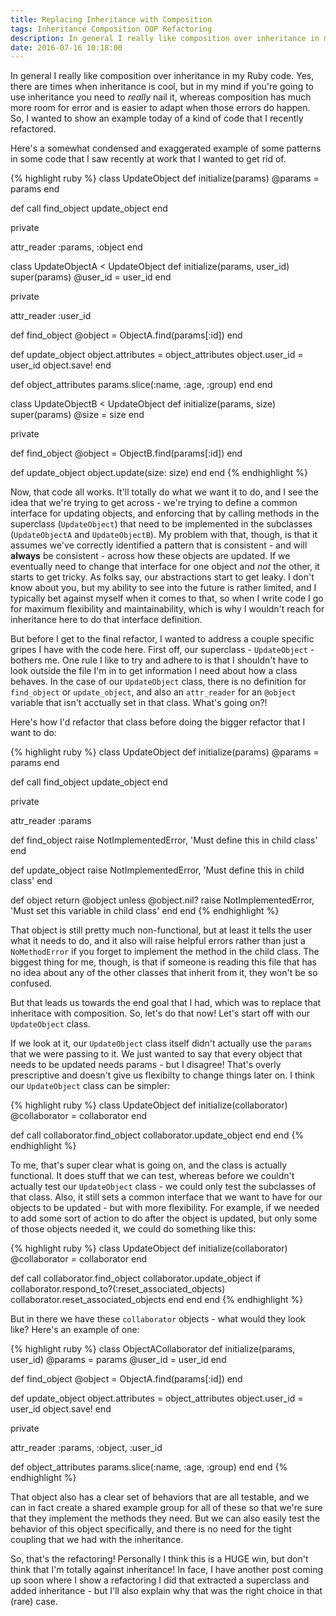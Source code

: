 ```yaml
---
title: Replacing Inheritance with Composition
tags: Inheritance Composition OOP Refactoring
description: In general I really like composition over inheritance in my Ruby code. Yes, there are times when inheritance is cool, but in my mind if you're going to use inheritance you need to really nail it
date: 2016-07-16 10:18:00
---
```


In general I really like composition over inheritance in my Ruby code. Yes, there are times when inheritance is cool, but in my mind if you're going to use inheritance you need to _really_ nail it, whereas composition has much more room for error and is easier to adapt when those errors do happen. So, I wanted to show an example today of a kind of code that I recently refactored.

Here's a somewhat condensed and exaggerated example of some patterns in some code that I saw recently at work that I wanted to get rid of.

{% highlight ruby %}
class UpdateObject
  def initialize(params)
    @params = params
  end
  
  def call
    find_object
    update_object
  end
  
  private
  
  attr_reader :params, :object
end



class UpdateObjectA < UpdateObject
  def initialize(params, user_id)
    super(params)
    @user_id = user_id
  end
  
  private
  
  attr_reader :user_id
  
  def find_object
    @object = ObjectA.find(params[:id])
  end
  
  def update_object
    object.attributes = object_attributes
    object.user_id = user_id
    object.save!
  end
  
  def object_attributes
    params.slice(:name, :age, :group)
  end
end



class UpdateObjectB < UpdateObject
  def initialize(params, size)
    super(params)
    @size = size
  end
  
  private
  
  def find_object
    @object = ObjectB.find(params[:id])
  end
  
  def update_object
    object.update(size: size)
  end
end
{% endhighlight %}

Now, that code all works. It'll totally do what we want it to do, and I see the idea that we're trying to get across - we're trying to define a common interface for updating objects, and enforcing that by calling methods in the superclass (`UpdateObject`) that need to be implemented in the subclasses (`UpdateObjectA` and `UpdateObjectB`). My problem with that, though, is that it assumes we've correctly identified a pattern that is consistent - and will __always__ be consistent - across how these objects are updated. If we eventually need to change that interface for one object and _not_ the other, it starts to get tricky. As folks say, our abstractions start to get leaky. I don't know about you, but my ability to see into the future is rather limited, and I typically bet against myself when it comes to that, so when I write code I go for maximum flexibility and maintainability, which is why I wouldn't reach for inheritance here to do that interface definition.

But before I get to the final refactor, I wanted to address a couple specific gripes I have with the code here. First off, our superclass - `UpdateObject` - bothers me. One rule I like to try and adhere to is that I shouldn't have to look outside the file I'm in to get information I need about how a class behaves. In the case of our `UpdateObject` class, there is no definition for `find_object` or `update_object`, and also an `attr_reader` for an `@object` variable that isn't acctually set in that class. What's going on?!

Here's how I'd refactor that class before doing the bigger refactor that I want to do:

{% highlight ruby %}
class UpdateObject
  def initialize(params)
    @params = params
  end
  
  def call
    find_object
    update_object
  end
  
  private
    
  attr_reader :params
  
  def find_object
    raise NotImplementedError, 'Must define this in child class'
  end
  
  def update_object
    raise NotImplementedError, 'Must define this in child class'
  end
  
  def object
    return @object unless @object.nil?
    raise NotImplementedError, 'Must set this variable in child class'
  end
end
{% endhighlight %}

That object is still pretty much non-functional, but at least it tells the user what it needs to do, and it also will raise helpful errors rather than just a `NoMethodError` if you forget to implement the method in the child class. The biggest thing for me, though, is that if someone is reading this file that has no idea about any of the other classes that inherit from it, they won't be so confused.

But that leads us towards the end goal that I had, which was to replace that inheritace with composition. So, let's do that now! Let's start off with our `UpdateObject` class.

If we look at it, our `UpdateObject` class itself didn't actually use the `params` that we were passing to it. We just wanted to say that every object that needs to be updated needs params - but I disagree! That's overly prescriptive and doesn't give us flexibilty to change things later on. I think our `UpdateObject` class can be simpler:

{% highlight ruby %}
class UpdateObject
  def initialize(collaborator)
    @collaborator = collaborator
  end
  
  def call
    collaborator.find_object
    collaborator.update_object
  end
end
{% endhighlight %}

To me, that's super clear what is going on, and the class is actually functional. It does stuff that we can test, whereas before we couldn't actually test our `UpdateObject` class - we could only test the subclasses of that class. Also, it still sets a common interface that we want to have for our objects to be updated - but with more flexibility. For example, if we needed to add some sort of action to do after the object is updated, but only some of those objects needed it, we could do something like this:

{% highlight ruby %}
class UpdateObject
  def initialize(collaborator)
    @collaborator = collaborator
  end
  
  def call
    collaborator.find_object
    collaborator.update_object
    if collaborator.respond_to?(:reset_associated_objects)
      collaborator.reset_associated_objects
    end
  end
end
{% endhighlight %}

But in there we have these `collaborator` objects - what would they look like? Here's an example of one:

{% highlight ruby %}
class ObjectACollaborator
  def initialize(params, user_id)
    @params = params
    @user_id = user_id
  end
  
  def find_object
    @object = ObjectA.find(params[:id])
  end
  
  def update_object
    object.attributes = object_attributes
    object.user_id = user_id
    object.save!
  end
  
  private
  
  attr_reader :params, :object, :user_id
    
  def object_attributes
    params.slice(:name, :age, :group)
  end
end
{% endhighlight %}

That object also has a clear set of behaviors that are all testable, and we can in fact create a shared example group for all of these so that we're sure that they implement the methods they need. But we can also easily test the behavior of this object specifically, and there is no need for the tight coupling that we had with the inheritance.

So, that's the refactoring! Personally I think this is a HUGE win, but don't think that I'm totally against inheritance! In face, I have another post coming up soon where I show a refactoring I did that extracted a superclass and added inheritance - but I'll also explain why that was the right choice in that (rare) case.
